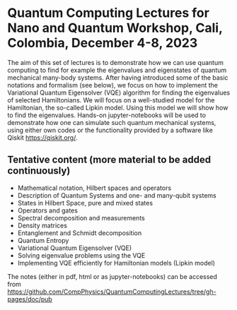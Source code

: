 # Quantum Computing Lectures for  Nano and Quantum Workshop, Cali, Colombia, December 4-8, 2023

The aim of this set of lectures is to demonstrate how we can use
quantum computing to find for example the eigenvalues and eigenstates
of quantum mechanical many-body systems.  After having introduced some
of the basic notations and formalism (see below), we focus on how to
implement the Variational Quantum Eigensolver (VQE) algorithm for
finding the eigenvalues of selected Hamiltonians.  We will focus on a
well-studied model for the Hamiltonian, the so-called Lipkin
model. Using this model we will show how to find the eigenvalues.
Hands-on jupyter-notebooks will be used to demonstrate how one can
simulate such quantum mechanical systems, using either own codes or
the functionality provided by a software like Qiskit
https://qiskit.org/.



## Tentative content (more material to be added continuously)
  - Mathematical notation, Hilbert spaces and operators
  - Description of Quantum Systems and one- and many-qubit systems 
  - States in Hilbert Space, pure and mixed states
  - Operators and gates
  - Spectral decomposition and measurements
  - Density matrices
  - Entanglement and Schmidt decomposition 
  - Quantum Entropy
  - Variational Quantum Eigensolver (VQE)
  - Solving eigenvalue problems using the VQE
  - Implementing VQE efficiently for Hamiltonian models (Lipkin model)


The notes (either in pdf, html or as jupyter-notebooks) can be accessed from https://github.com/CompPhysics/QuantumComputingLectures/tree/gh-pages/doc/pub


